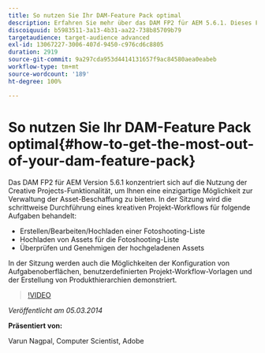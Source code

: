 ```yaml
---
title: So nutzen Sie Ihr DAM-Feature Pack optimal
description: Erfahren Sie mehr über das DAM FP2 für AEM 5.6.1. Dieses Feature Pack konzentriert sich auf die Nutzung der Creative Projects-Funktionalität, um Ihnen eine einzigartige Möglichkeit zur Verwaltung der Asset-Beschaffung zu bieten. In dieser Sitzung wird Schritt für Schritt ein kreativer Projekt-Workflow zum Erstellen, Bearbeiten und Hochladen einer Fotoshooting-Liste sowie zum Hochladen von Assets anhand der Fotoshooting-Liste erläutert. Auch die Überprüfung und Genehmigung der hochgeladenen Assets wird behandelt. Außerdem lernen Sie die Konfiguration von Aufgabenoberflächen, Workflow-Vorlagen für benutzerdefinierte Projekte und die Erstellung von Produkthierarchien kennen.
discoiquuid: b5983511-3a13-4b31-aa22-738b85709b79
targetaudience: target-audience advanced
exl-id: 13067227-3006-407d-9450-c976cd6c8805
duration: 2919
source-git-commit: 9a297cda953d4414131657f9ac84580aea0eabeb
workflow-type: tm+mt
source-wordcount: '189'
ht-degree: 100%

---
```


# So nutzen Sie Ihr DAM-Feature Pack optimal{#how-to-get-the-most-out-of-your-dam-feature-pack}

Das DAM FP2 für AEM Version 5.6.1 konzentriert sich auf die Nutzung der Creative Projects-Funktionalität, um Ihnen eine einzigartige Möglichkeit zur Verwaltung der Asset-Beschaffung zu bieten. In der Sitzung wird die schrittweise Durchführung eines kreativen Projekt-Workflows für folgende Aufgaben behandelt:

* Erstellen/Bearbeiten/Hochladen einer Fotoshooting-Liste
* Hochladen von Assets für die Fotoshooting-Liste
* Überprüfen und Genehmigen der hochgeladenen Assets

In der Sitzung werden auch die Möglichkeiten der Konfiguration von Aufgabenoberflächen, benutzerdefinierten Projekt-Workflow-Vorlagen und der Erstellung von Produkthierarchien demonstriert.

>[!VIDEO](https://video.tv.adobe.com/v/19523/?quality=9)

*Veröffentlicht am 05.03.2014*

**Präsentiert von:**

Varun Nagpal, Computer Scientist, Adobe

<!--
[Get back to the Overview](https://helpx.adobe.com/experience-manager/kt/eseminars/gems/aem-index.html)
-->
